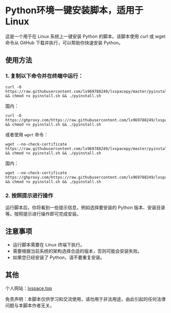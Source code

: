 # Python环境一键安装脚本，适用于Linux

这是一个用于在 Linux 系统上一键安装 Python 的脚本。该脚本使用 curl 或 wget 命令从 GitHub 下载并执行，可以帮助你快速安装 Python。

## 使用方法

### 1. 复制以下命令并在终端中运行：

```shell
curl -O https://raw.githubusercontent.com/lx969788249/lxspacepy/master/pyinstall.sh && chmod +x pyinstall.sh && ./pyinstall.sh
```

国内：

```shell
curl -O https://ghproxy.com/https://raw.githubusercontent.com/lx969788249/lxspacepy/master/pyinstall.sh && chmod +x pyinstall.sh && ./pyinstall.sh
```

或者使用 `wget` 命令：

```shell
wget --no-check-certificate https://raw.githubusercontent.com/lx969788249/lxspacepy/master/pyinstall.sh && chmod +x pyinstall.sh && ./pyinstall.sh
```

国内：

```shell
wget --no-check-certificate https://ghproxy.com/https://raw.githubusercontent.com/lx969788249/lxspacepy/master/pyinstall.sh && chmod +x pyinstall.sh && ./pyinstall.sh
```



### 2. 按照提示进行操作

运行脚本后，你将看到一些提示信息，例如选择要安装的 Python 版本、安装目录等。按照提示进行操作即可完成安装。

## 注意事项

- 运行脚本需要在 Linux 终端下执行。
- 需要根据当前系统的架构选择合适的版本，否则可能会安装失败。
- 如果您已经安装了 Python，请不要重复安装。

## 其他

个人网站：[lxspace.top](https://lxspace.top/)

免责声明：本脚本仅供学习和交流使用，请勿用于非法用途，由此引起的任何法律问题与本脚本作者无关。
